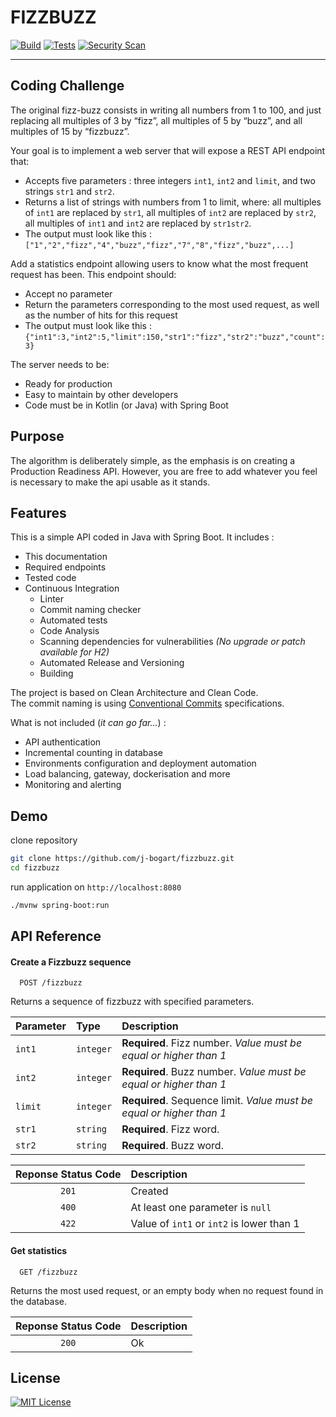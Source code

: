 # FIZZBUZZ

[![Build](https://github.com/j-bogart/fizzbuzz/actions/workflows/build.yml/badge.svg)](https://github.com/j-bogart/fizzbuzz/actions/workflows/build.yml) [![Tests](https://github.com/j-bogart/fizzbuzz/actions/workflows/test.yml/badge.svg)](https://github.com/j-bogart/fizzbuzz/actions/workflows/test.yml) [![Security Scan](https://github.com/j-bogart/fizzbuzz/actions/workflows/security.yml/badge.svg)](https://github.com/j-bogart/fizzbuzz/actions/workflows/security.yml)

--- 

## Coding Challenge

The original fizz-buzz consists in writing all numbers from 1 to 100, and just replacing all multiples of 3 by “fizz”, all multiples of 5 by “buzz”, and all multiples of 15 by “fizzbuzz”.

Your goal is to implement a web server that will expose a REST API endpoint that:
- Accepts five parameters : three integers `int1`, `int2` and `limit`, and two strings `str1` and `str2`.
- Returns a list of strings with numbers from 1 to limit, where: all multiples of `int1` are replaced by `str1`, all multiples of `int2` are replaced by `str2`, all multiples of `int1` and `int2` are replaced by `str1str2`.
- The output must look like this : `["1","2","fizz","4","buzz","fizz","7","8","fizz","buzz",...]`

Add a statistics endpoint allowing users to know what the most frequent request has been. This endpoint should:
- Accept no parameter
- Return the parameters corresponding to the most used request, as well as the number of hits for this request
- The output must look like this : `{"int1":3,"int2":5,"limit":150,"str1":"fizz","str2":"buzz","count":3}`

The server needs to be:
- Ready for production
- Easy to maintain by other developers
- Code must be in Kotlin (or Java) with Spring Boot

## Purpose

The algorithm is deliberately simple, as the emphasis is on creating a Production Readiness API. However, you are free
to add whatever you feel is necessary to make the api usable as it stands.

## Features

This is a simple API coded in Java with Spring Boot. It includes :

- This documentation
- Required endpoints
- Tested code
- Continuous Integration
  - Linter
  - Commit naming checker
  - Automated tests
  - Code Analysis
  - Scanning dependencies for vulnerabilities _(No upgrade or patch available for H2)_
  - Automated Release and Versioning
  - Building

The project is based on Clean Architecture and Clean Code.  
The commit naming is using [Conventional Commits](https://conventionalcommits.org/) specifications.

What is not included (*it can go far...*) :

- API authentication
- Incremental counting in database
- Environments configuration and deployment automation
- Load balancing, gateway, dockerisation and more
- Monitoring and alerting

## Demo

clone repository

```bash
git clone https://github.com/j-bogart/fizzbuzz.git
cd fizzbuzz
```

run application on `http://localhost:8080`

```bash
./mvnw spring-boot:run
```

## API Reference

#### Create a Fizzbuzz sequence

```
  POST /fizzbuzz
```

Returns a sequence of fizzbuzz with specified parameters.

| Parameter | Type      | Description                                                          |
|:----------|:----------|:---------------------------------------------------------------------|
| `int1`    | `integer` | **Required**. Fizz number. *Value must be equal or higher than 1*    |
| `int2`    | `integer` | **Required**. Buzz number. *Value must be equal or higher than 1*    |
| `limit`   | `integer` | **Required**. Sequence limit. *Value must be equal or higher than 1* |
| `str1`    | `string`  | **Required**. Fizz word.                                             |
| `str2`    | `string`  | **Required**. Buzz word.                                             |

| Reponse Status Code | Description                               |
|:-------------------:|:------------------------------------------|
|        `201`        | Created                                   |
|        `400`        | At least one parameter is `null`          |
|        `422`        | Value of `int1` or `int2` is lower than 1 |

#### Get statistics

```
  GET /fizzbuzz
```

Returns the most used request, or an empty body when no request found in the database.

| Reponse Status Code | Description |
|:-------------------:|:------------|
|        `200`        | Ok          |

## License

[![MIT License](https://img.shields.io/badge/License-MIT-green.svg)](https://choosealicense.com/licenses/mit/)


